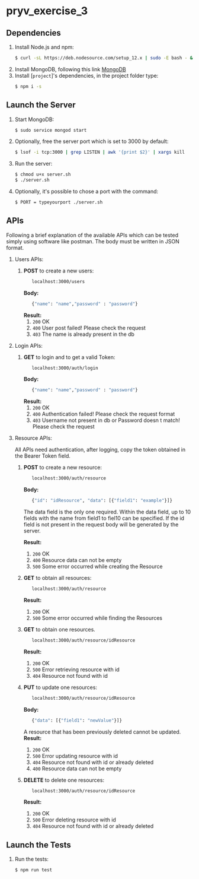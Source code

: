 # pryv_exercise_3
## Dependencies
1. Install Node.js and npm:
    ```bash
    $ curl -sL https://deb.nodesource.com/setup_12.x | sudo -E bash - && sudo apt install -y nodejs
    ```
2. Install MongoDB, following this link [MongoDB](https://docs.mongodb.com/manual/tutorial/install-mongodb-on-ubuntu/#install-mongodb-community-edition-using-deb-packages)    
3. Install [`project`]'s dependencies, in the project folder type:
    ```bash
    $ npm i -s
    ```

## Launch the Server 
1. Start MongoDB:
    ```bash
    $ sudo service mongod start    
    ```
2. Optionally, free the  server port which is set to 3000 by default:
    ```bash
    $ lsof -i tcp:3000 | grep LISTEN | awk '{print $2}' | xargs kill
    ```
3. Run the server:
    ```bash
    $ chmod u+x server.sh
    $ ./server.sh
    ```
4. Optionally, it's possible to chose a port with the command:
    ```bash
    $ PORT = typeyourport ./server.sh
    ```
   
## APIs
Following a brief explanation of the available APIs which can be tested simply using software like postman. The body must be written in JSON format.
1. Users APIs:
    1.  **POST** to create a new users: 
        ```bash
           localhost:3000/users 
        ```
        **Body:**
        ```bash
           {"name": "name","password" : "password"} 
        ```
        **Result:**
        1. `200` OK
        2. `400` User post failed! Please check the request
        3. `403` The name is already present in the db
2. Login APIs:
    1.  **GET** to login and to get a valid Token:
        ```bash
           localhost:3000/auth/login 
        ```
        **Body:**
        ```bash
           {"name": "name","password" : "password"} 
        ```
        **Result:**
        1. `200` OK
        2. `400` Authentication failed! Please check the request format
        3. `403` Username not present in db or Password doesn t match! Please check the request
3. Resource APIs:

    All APIs need authentication, after logging, copy the token obtained in the Bearer Token field.
    1.  **POST** to create a new resource: 
        ```bash
           localhost:3000/auth/resource 
        ```
        **Body:**
        ```bash
           {"id": "idResource", "data": [{"field1": "example"}]}
        ```
        The data field is the only one required. Within the data field, up to 10 fields with the name from field1 to fiel10 can be specified. If the id field is not present in the request body will be generated by the server.
        
        **Result:**
        1. `200` OK
        2. `400` Resource data  can not be empty
        3. `500` Some error occurred while creating the Resource
    2.  **GET** to obtain all resources: 
        ```bash
           localhost:3000/auth/resource 
        ```
        **Result:**
        1. `200` OK
        2. `500` Some error occurred while finding the Resources
    3.  **GET** to obtain one resources. 
        ```bash
           localhost:3000/auth/resource/idResource
        ```
        **Result:**
        1. `200` OK
        2. `500` Error retrieving resource with id 
        3. `404` Resource not found with id 
    4.  **PUT** to update one resources: 
        ```bash
           localhost:3000/auth/resource/idResource
        ```
        **Body:**
        ```bash
           {"data": [{"field1": "newValue"}]}
        ```
        A resource that has been previously deleted cannot be updated.
        **Result:**
        1. `200` OK
        2. `500` Error updating resource with id 
        3. `404` Resource not found with id or already deleted
        4. `400` Resource data can not be empty
    5.  **DELETE** to delete one resources: 
        ```bash
           localhost:3000/auth/resource/idResource
        ```
        **Result:**
        1. `200` OK
        2. `500` Error deleting resource with id 
        3. `404` Resource not found with id or already deleted
  
## Launch the Tests 
1. Run the tests:
    ```bash
    $ npm run test
    ```


